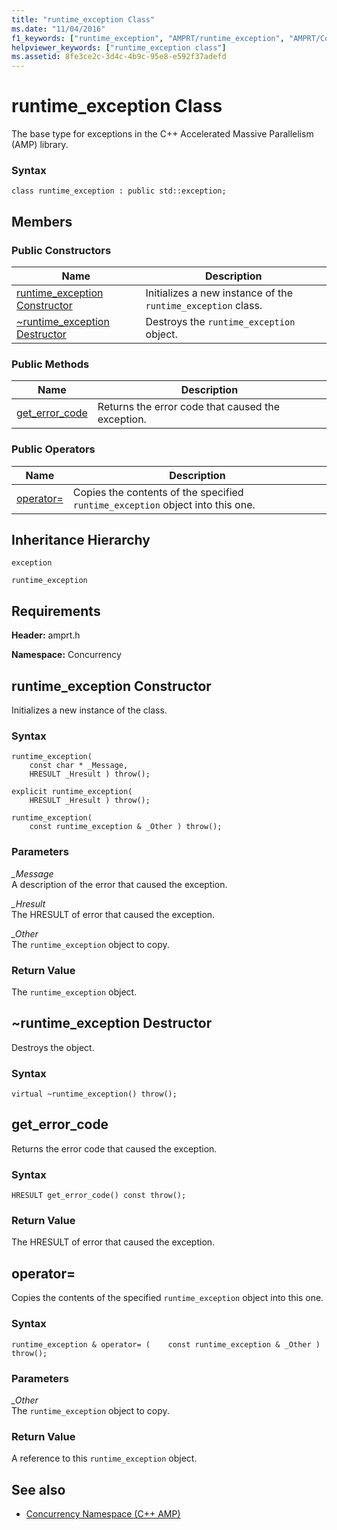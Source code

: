 ```yaml
---
title: "runtime_exception Class"
ms.date: "11/04/2016"
f1_keywords: ["runtime_exception", "AMPRT/runtime_exception", "AMPRT/Concurrency::runtime_exception", "AMPRT/Concurrency::runtime_exception::get_error_code"]
helpviewer_keywords: ["runtime_exception class"]
ms.assetid: 8fe3ce2c-3d4c-4b9c-95e8-e592f37adefd
---
```

# runtime_exception Class

The base type for exceptions in the C++ Accelerated Massive Parallelism (AMP) library.

### Syntax

```
class runtime_exception : public std::exception;
```

## Members

### Public Constructors

|Name|Description|
|----------|-----------------|
|[runtime_exception Constructor](#ctor)|Initializes a new instance of the `runtime_exception` class.|
|[~runtime_exception Destructor](#dtor)|Destroys the `runtime_exception` object.|

### Public Methods

|Name|Description|
|----------|-----------------|
|[get_error_code](#runtime_exception__get_error_code)|Returns the error code that caused the exception.|

### Public Operators

|Name|Description|
|----------|-----------------|
|[operator=](#operator_eq)|Copies the contents of the specified `runtime_exception` object into this one.|

## Inheritance Hierarchy

`exception`

`runtime_exception`

## Requirements

**Header:** amprt.h

**Namespace:** Concurrency

## <a name="runtime_exception__ctor"></a>  runtime_exception Constructor

Initializes a new instance of the class.

### Syntax

```
runtime_exception(
    const char * _Message,
    HRESULT _Hresult ) throw();

explicit runtime_exception(
    HRESULT _Hresult ) throw();

runtime_exception(
    const runtime_exception & _Other ) throw();
```

### Parameters

*_Message*<br/>
A description of the error that caused the exception.

*_Hresult*<br/>
The HRESULT of error that caused the exception.

*_Other*<br/>
The `runtime_exception` object to copy.

### Return Value

The `runtime_exception` object.

## <a name="dtor"></a>  ~runtime_exception Destructor

Destroys the object.

### Syntax

```
virtual ~runtime_exception() throw();
```

## <a name="runtime_exception__get_error_code"></a>  get_error_code

Returns the error code that caused the exception.

### Syntax

```
HRESULT get_error_code() const throw();
```

### Return Value

The HRESULT of error that caused the exception.

## <a name="runtime_exception__operator_eq"></a>  operator=
  Copies the contents of the specified `runtime_exception` object into this one.

### Syntax

```
runtime_exception & operator= (    const runtime_exception & _Other ) throw();
```

### Parameters

*_Other*<br/>
The `runtime_exception` object to copy.

### Return Value

A reference to this `runtime_exception` object.

## See also

- [Concurrency Namespace (C++ AMP)](concurrency-namespace-cpp-amp.md)

